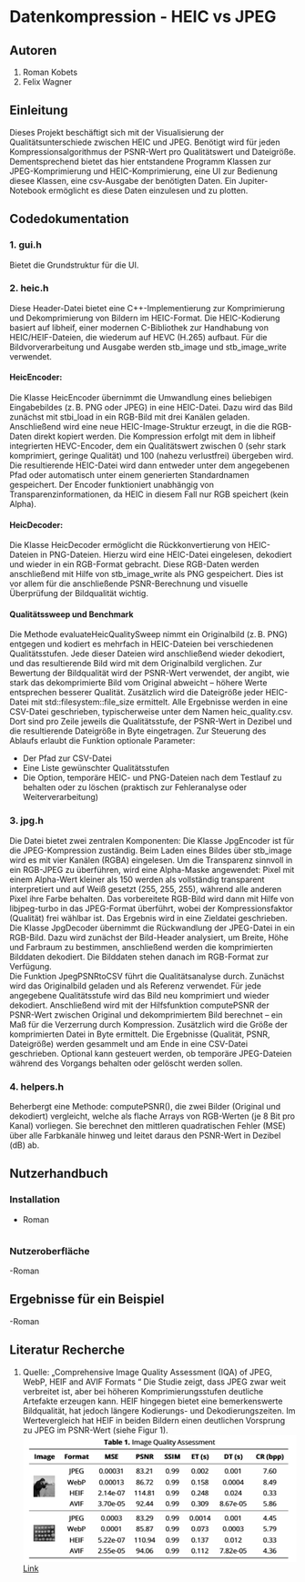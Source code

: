 ﻿# Datenkompression - HEIC vs JPEG 
## Autoren
1. Roman Kobets
2. Felix Wagner
## Einleitung
Dieses Projekt beschäftigt sich mit der Visualisierung der Qualitätsunterschiede zwischen HEIC und JPEG. 
Benötigt wird für jeden Kompressionsalgorithmus der PSNR-Wert pro Qualitätswert und Dateigröße. Dementsprechend bietet das hier entstandene Programm
Klassen zur JPEG-Komprimierung und HEIC-Komprimierung, eine UI zur Bedienung diesee Klassen, eine csv-Ausgabe der benötigten Daten. Ein Jupiter-Notebook
ermöglicht es diese Daten einzulesen und zu plotten.
## Codedokumentation
### 1. gui.h
Bietet die Grundstruktur für die UI.
### 2. heic.h
Diese Header-Datei bietet eine C++-Implementierung zur Komprimierung und Dekomprimierung von Bildern im HEIC-Format.
Die HEIC-Kodierung basiert auf libheif, einer modernen C-Bibliothek zur Handhabung von HEIC/HEIF-Dateien, die wiederum auf HEVC (H.265) aufbaut. Für die Bildvorverarbeitung und Ausgabe werden stb_image und stb_image_write verwendet.
#### HeicEncoder: 
Die Klasse HeicEncoder übernimmt die Umwandlung eines beliebigen Eingabebildes (z. B. PNG oder JPEG) in eine HEIC-Datei. Dazu wird das Bild zunächst mit stbi_load in ein RGB-Bild mit drei Kanälen geladen. Anschließend wird eine neue HEIC-Image-Struktur erzeugt, in die die RGB-Daten direkt kopiert werden.
Die Kompression erfolgt mit dem in libheif integrierten HEVC-Encoder, dem ein Qualitätswert zwischen 0 (sehr stark komprimiert, geringe Qualität) und 100 (nahezu verlustfrei) übergeben wird. Die resultierende HEIC-Datei wird dann entweder unter dem angegebenen Pfad oder automatisch unter einem generierten Standardnamen gespeichert. Der Encoder funktioniert unabhängig von Transparenzinformationen, da HEIC in diesem Fall nur RGB speichert (kein Alpha).
#### HeicDecoder:
Die Klasse HeicDecoder ermöglicht die Rückkonvertierung von HEIC-Dateien in PNG-Dateien. Hierzu wird eine HEIC-Datei eingelesen, dekodiert und wieder in ein RGB-Format gebracht. Diese RGB-Daten werden anschließend mit Hilfe von stb_image_write als PNG gespeichert. Dies ist vor allem für die anschließende PSNR-Berechnung und visuelle Überprüfung der Bildqualität wichtig.
#### Qualitätssweep und Benchmark
Die Methode evaluateHeicQualitySweep nimmt ein Originalbild (z. B. PNG) entgegen und kodiert es mehrfach in HEIC-Dateien bei verschiedenen Qualitätsstufen. Jede dieser Dateien wird anschließend wieder dekodiert, und das resultierende Bild wird mit dem Originalbild verglichen. Zur Bewertung der Bildqualität wird der PSNR-Wert verwendet, der angibt, wie stark das dekomprimierte Bild vom Original abweicht – höhere Werte entsprechen besserer Qualität. Zusätzlich wird die Dateigröße jeder HEIC-Datei mit std::filesystem::file_size ermittelt.
Alle Ergebnisse werden in eine CSV-Datei geschrieben, typischerweise unter dem Namen heic_quality.csv. Dort sind pro Zeile jeweils die Qualitätsstufe, der PSNR-Wert in Dezibel und die resultierende Dateigröße in Byte eingetragen.
Zur Steuerung des Ablaufs erlaubt die Funktion optionale Parameter:
- Der Pfad zur CSV-Datei
- Eine Liste gewünschter Qualitätsstufen
- Die Option, temporäre HEIC- und PNG-Dateien nach dem Testlauf zu behalten oder zu löschen (praktisch zur Fehleranalyse oder Weiterverarbeitung)
### 3. jpg.h
Die Datei bietet zwei zentralen Komponenten:
Die Klasse JpgEncoder ist für die JPEG-Kompression zuständig. 
Beim Laden eines Bildes über stb_image wird es mit vier Kanälen (RGBA) eingelesen. Um die Transparenz sinnvoll in ein RGB-JPEG zu überführen, 
wird eine Alpha-Maske angewendet: Pixel mit einem Alpha-Wert kleiner als 150 werden als vollständig transparent interpretiert und auf Weiß 
gesetzt (255, 255, 255), während alle anderen Pixel ihre Farbe behalten. Das vorbereitete RGB-Bild wird dann mit Hilfe von libjpeg-turbo in das 
JPEG-Format überführt, wobei der Kompressionsfaktor (Qualität) frei wählbar ist. Das Ergebnis wird in eine Zieldatei geschrieben.<br>
Die Klasse JpgDecoder übernimmt die Rückwandlung der JPEG-Datei in ein RGB-Bild. Dazu wird zunächst der Bild-Header analysiert, um Breite, 
Höhe und Farbraum zu bestimmen, anschließend werden die komprimierten Bilddaten dekodiert. Die Bilddaten stehen danach im RGB-Format zur Verfügung.<br>
Die Funktion JpegPSNRtoCSV führt die Qualitätsanalyse durch. Zunächst wird das Originalbild geladen und als Referenz verwendet. 
Für jede angegebene Qualitätsstufe wird das Bild neu komprimiert und wieder dekodiert. Anschließend wird mit der Hilfsfunktion computePSNR der 
PSNR-Wert zwischen Original und dekomprimiertem Bild berechnet – ein Maß für die Verzerrung durch Kompression. Zusätzlich wird die Größe der 
komprimierten Datei in Byte ermittelt. Die Ergebnisse (Qualität, PSNR, Dateigröße) werden gesammelt und am Ende in eine CSV-Datei geschrieben. 
Optional kann gesteuert werden, ob temporäre JPEG-Dateien während des Vorgangs behalten oder gelöscht werden sollen.

### 4. helpers.h
Beherbergt eine Methode: computePSNR(), die zwei Bilder (Original und dekodiert) vergleicht, welche als flache Arrays
von RGB-Werten (je 8 Bit pro Kanal) vorliegen. Sie berechnet den mittleren quadratischen Fehler (MSE)
über alle Farbkanäle hinweg und leitet daraus den PSNR-Wert in Dezibel (dB) ab.

## Nutzerhandbuch

### Installation
- Roman
```

```
### Nutzeroberfläche
-Roman
## Ergebnisse für ein Beispiel
-Roman
## Literatur Recherche
1.  Quelle: „Comprehensive Image Quality Assessment (IQA) of JPEG, WebP, HEIF and AVIF Formats “ 
Die Studie zeigt, dass JPEG zwar weit verbreitet ist, aber bei höheren Komprimierungsstufen 
deutliche Artefakte erzeugen kann. HEIF hingegen bietet eine bemerkenswerte Bildqualität, hat jedoch längere Kodierungs- und Dekodierungszeiten. 
Im Wertevergleich hat HEIF in beiden Bildern einen deutlichen Vorsprung zu JPEG im PSNR-Wert (siehe Figur 1). <br>
![](./pictures/diagram_literature.png) <br>
[Link](https://osf.io/preprints/osf/ud7w4_v1)
